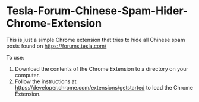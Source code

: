 # Tesla-Forum-Chinese-Spam-Hider-Chrome-Extension
This is just a simple Chrome extension that tries to hide all Chinese spam posts found on https://forums.tesla.com/

To use:
1. Download the contents of the Chrome Extension to a directory on your computer.
2. Follow the instructions at https://developer.chrome.com/extensions/getstarted to load the Chrome Extension.
